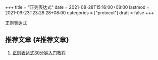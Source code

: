 +++
title = "正则表达式"
date = 2021-08-28T15:16:00+08:00
lastmod = 2021-09-23T23:28:28+08:00
categories = ["protocol"]
draft = false
+++

正则表达式

<!--more-->


## 推荐文章 {#推荐文章}

1.  [正则表达式30分钟入门教程](http://help.locoy.com/Document/Learn%5FRegex%5FFor%5F30%5FMinutes.htm)